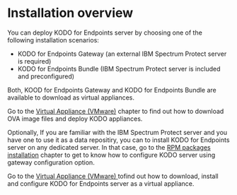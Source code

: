# Installation overview

You can deploy KODO for Endpoints server by choosing one of the following installation scenarios:

* KODO for Endpoints Gateway \(an external IBM Spectrum Protect server is required\)
* KODO for Endpoints Bundle \(IBM Spectrum Protect server is included and preconfigured\)

Both, KOOD for Endpoints Gateway  and KODO for Endpoints Bundle are available to download as virtual appliances. 

Go to the [Virtual Appliance \(VMware\)](ova-deployment/) chapter to find out how to download OVA image files and deploy KODO appliances.

Optionally, If you are familiar with the IBM Spectrum Protect server and you have one to use it as a data repositiry, you can to install KODO for Endpoints server on any dedicated server. In that case,  go to the [RPM packages installation](installation-with-rpm-packages/) chapter to get to know how to configure KODO server using gateway configuration option. 

Go to the [Virtual Appliance \(VMware\) ](ova-deployment/)tofind out how to download, install and configure KODO for Endpoints server as a virtual appliance.

